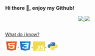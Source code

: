 ### Hi there 👋, enjoy my Github!

<div align="center">
  <a href="https://github.com/AlexandreSiedschlag">
  <img height="180em" src="https://github-readme-stats.vercel.app/api?username=alexandresiedschlag&show_icons=true&theme=highcontrast&include_all_commits=true&count_private=true"/>
  <img height="180em" src="https://github-readme-stats.vercel.app/api/top-langs/?username=alexandresiedschlag&layout=compact&langs_count=7&theme=highcontrast"/>
</div>
  
<div style="display: inline_block"><br>
  <p>What do i know? </p>
  <img align="center" alt="Rafa-HTML" height="30" width="40" src="https://raw.githubusercontent.com/devicons/devicon/master/icons/html5/html5-original.svg">
  <img align="center" alt="Rafa-CSS" height="30" width="40" src="https://raw.githubusercontent.com/devicons/devicon/master/icons/css3/css3-original.svg">
  <img align="center" alt="Rafa-Js" height="30" width="40" src="https://raw.githubusercontent.com/devicons/devicon/master/icons/javascript/javascript-plain.svg">
  <img align="center" alt="Rafa-Python" height="30" width="40" src="https://raw.githubusercontent.com/devicons/devicon/master/icons/python/python-original.svg">
</div>

